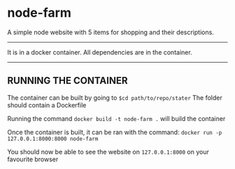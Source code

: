 # node-farm

A simple node website with 5 items for shopping and their descriptions.

-----

It is in a docker container.
All dependencies are in the container.

----
RUNNING THE CONTAINER
----
The container can be built by going to 
`$cd path/to/repo/stater`
The folder should contain a Dockerfile

Running the command
`docker build -t node-farm .`
will build the container

Once the container is built, it can be ran with the command:
`docker run -p 127.0.0.1:8000:8000 node-farm`

You should now be able to see the website on 
`127.0.0.1:8000`
on your favourite browser
